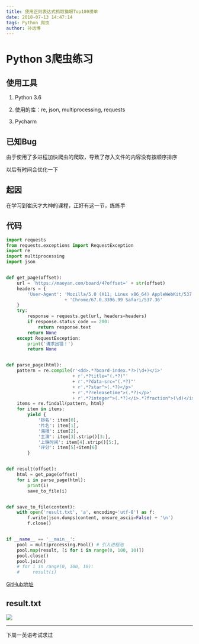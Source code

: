 ```yaml
---
title: 使用正则表达式抓取猫眼Top100榜单
date: 2018-07-13 14:47:14
tags: Python 爬虫
author: 孙远博
---
```


# Python 3爬虫练习

## 使用工具

1. Python 3.6

2. 使用的库：re, json, multiprocessing, requests

3. Pycharm

   
## 已知Bug

由于使用了多进程加快爬虫的爬取，导致了存入文件的内容没有按顺序排序

以后有时间会优化一下



## 起因

在学习到崔庆才大神的课程，正好有这一节，练练手

## 代码

```python
import requests
from requests.exceptions import RequestException
import re
import multiprocessing
import json


def get_page(offset):
    url = 'https://maoyan.com/board/4?offset=' + str(offset)
    headers = {
        'User-Agent': 'Mozilla/5.0 (X11; Linux x86_64) AppleWebKit/537.36 (KHTML, like Gecko) '
                      + 'Chrome/67.0.3396.99 Safari/537.36'
    }
    try:
        response = requests.get(url, headers=headers)
        if response.status_code == 200:
            return response.text
        return None
    except RequestException:
        print('请求出错！')
        return None


def parse_page(html):
    pattern = re.compile(r'<dd>.*?board-index.*?>(\d+)</i>'
                         + r'.*?title="(.*?)"'
                         + r'.*?data-src="(.*?)"'
                         + r'.*?star">(.*?)</p>'
                         + r'.*?releasetime">(.*?)</p>'
                         + r'.*?integer">(.*?)</i>.*?fraction">(\d)</i>', re.S)
    items = re.findall(pattern, html)
    for item in items:
        yield {
            '排名': item[0],
            '片名': item[1],
            '海报': item[2],
            '主演': item[3].strip()[3:],
            '上映时间': item[4].strip()[5:],
            '评分': item[5]+item[6]
        }


def result(offset):
    html = get_page(offset)
    for i in parse_page(html):
        print(i)
        save_to_file(i)


def save_to_file(content):
    with open('result.txt', 'a', encoding='utf-8') as f:
        f.write(json.dumps(content, ensure_ascii=False) + '\n')
        f.close()


if __name__ == '__main__':
    pool = multiprocessing.Pool() # 引入进程池
    pool.map(result, [i for i in range(0, 100, 10)])
    pool.close()
    pool.join()
    # for i in range(0, 100, 10):
    #     result(i)

```

[GitHub地址](https://github.com/sybapp/MaoYanTop100_Spider)

## result.txt

![](https://s1.ax1x.com/2018/07/13/PKBbx1.png)



------

下周一英语考试求过